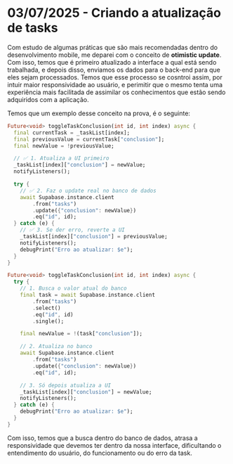 # 03/07/2025 - Criando a atualização de tasks

Com estudo de algumas práticas que são mais recomendadas dentro do desenvolvimento mobile, me 
deparei com o conceito de **otimistic update**. Com isso, temos que é primeiro atualizado a 
interface a qual está sendo trabalhada, e depois disso, enviamos os dados para o back-end para que 
eles sejam processados. Temos que esse processo se cosntroi assim, por intuir maior responsividade
ao usuário, e perimitir que o mesmo tenta uma experiência mais facilitada de assimilar os conhecimentos
que estão sendo adquiridos com a aplicação.

Temos que um exemplo desse conceito na prova, é o seguinte:

```dart
Future<void> toggleTaskConclusion(int id, int index) async {
  final currentTask = _taskList[index];
  final previousValue = currentTask["conclusion"];
  final newValue = !previousValue;

  // ✅ 1. Atualiza a UI primeiro
  _taskList[index]["conclusion"] = newValue;
  notifyListeners();

  try {
    // ✅ 2. Faz o update real no banco de dados
    await Supabase.instance.client
        .from("tasks")
        .update({"conclusion": newValue})
        .eq("id", id);
  } catch (e) {
    // ✅ 3. Se der erro, reverte a UI
    _taskList[index]["conclusion"] = previousValue;
    notifyListeners();
    debugPrint("Erro ao atualizar: $e");
  }
}

```

```dart
Future<void> toggleTaskConclusion(int id, int index) async {
  try {
    // 1. Busca o valor atual do banco
    final task = await Supabase.instance.client
        .from("tasks")
        .select()
        .eq("id", id)
        .single();

    final newValue = !(task["conclusion"]);

    // 2. Atualiza no banco
    await Supabase.instance.client
        .from("tasks")
        .update({"conclusion": newValue})
        .eq("id", id);

    // 3. Só depois atualiza a UI
    _taskList[index]["conclusion"] = newValue;
    notifyListeners();
  } catch (e) {
    debugPrint("Erro ao atualizar: $e");
  }
}
```

Com isso, temos que a busca dentro do banco de dados, atrasa a responsividade que devemos ter dentro
da nossa interface, dificultando o entendimento do usuário, do funcionamento ou do erro da task.


